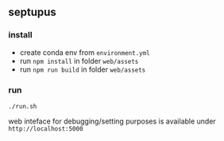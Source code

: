 ## septupus

### install 

- create conda env from `environment.yml`
- run `npm install` in folder `web/assets`
- run `npm run build` in folder `web/assets`

### run

`./run.sh`

web inteface for debugging/setting purposes is available under `http://localhost:5000`

